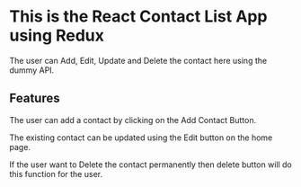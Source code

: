 # This is the React Contact List App using Redux

The user can Add, Edit, Update and Delete the contact here using the dummy API.

## Features

The user can add a contact by clicking on the Add Contact Button.

The existing contact can be updated using the Edit button on the home page.

If the user want to Delete the contact permanently then delete button will do this function for the user.
